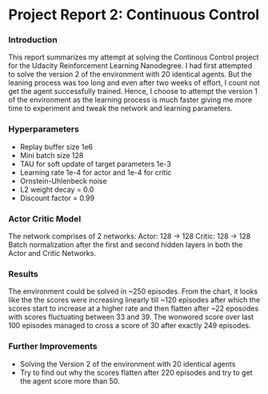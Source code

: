 
# Project Report 2: Continuous Control

### Introduction
This report summarizes my attempt at solving the Continous Control project for the Udacity Reinforcement Learning Nanodegree. I had first attempted to solve the version 2 of the environment with 20 identical agents. But the leaning process was too long and even after two weeks of effort, I count not get the agent successfully trained. Hence, I choose to attempt the version 1 of the environment as the learning process is much faster giving me more time to experiment and tweak the network and learning parameters.

### Hyperparameters
- Replay buffer size 1e6
- Mini batch size 128
- TAU for soft update of target parameters 1e-3
- Learning rate 1e-4 for actor and 1e-4 for critic
- Ornstein-Uhlenbeck noise
- L2 weight decay = 0.0
- Discount factor = 0.99

### Actor Critic Model
The network comprises of 2 networks:
Actor: 128 -> 128
Critic: 128 -> 128
Batch normalization after the first and second hidden layers in both the Actor and Critic Networks.


### Results
The environment could be solved in ~250 episodes. From the chart, it looks like the the scores were increasing linearly till ~120 episodes after which the scores start to increase at a higher rate and then flatten after ~22 eposodes with scores fluctuating between 33 and 39. The wonwored score over last 100 episodes managed to cross a score of 30 after exactly 249 episodes.

### Further Improvements
- Solving the Version 2 of the environment with 20 identical agents
- Try to find out why the scores flatten after 220 episodes and try to get the agent score more than 50.
